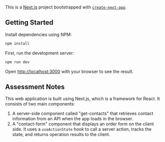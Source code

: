 This is a [Next.js](https://nextjs.org) project bootstrapped with [`create-next-app`](https://nextjs.org/docs/app/api-reference/cli/create-next-app).

## Getting Started

Install dependencies using NPM:

```bash
npm install
```

First, run the development server:

```bash
npm run dev
```

Open [http://localhost:3000](http://localhost:3000) with your browser to see the result.

## Assessment Notes
This web application is built using Next.js, which is a framework for React. It consists of two main components:

1. A server-side component called "get-contacts" that retrieves contact information from an API when the app loads in the browser.
2. A "contact-form" component that displays an order form on the client side. It uses a `useActionState` hook to call a server action, tracks the state, and returns operation results to the client.
